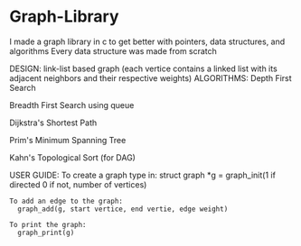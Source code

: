 # Graph-Library
I made a graph library in c to get better with pointers, data structures, and algorithms
Every data structure was made from scratch

DESIGN: 
  link-list based graph (each vertice contains a linked list with its adjacent neighbors and their respective weights)
ALGORITHMS:
  Depth First Search 
  
  Breadth First Search using queue
  
  Dijkstra's Shortest Path

  Prim's Minimum Spanning Tree
  
  Kahn's Topological Sort (for DAG)
  
  USER GUIDE:
    To create a graph type in:
      struct graph *g = graph_init(1 if directed 0 if not, number of vertices)
    
    To add an edge to the graph:
      graph_add(g, start vertice, end vertie, edge weight)
      
    To print the graph:
      graph_print(g)
